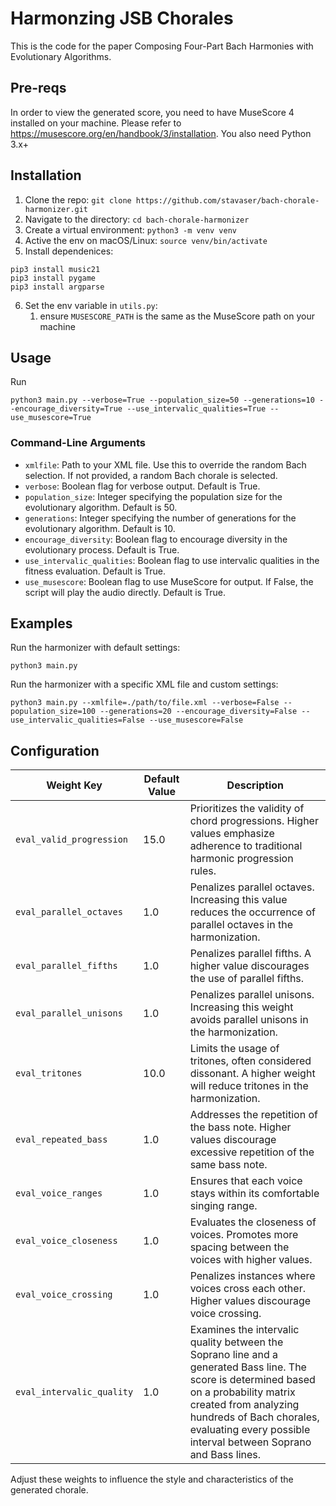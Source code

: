 
# Harmonzing JSB Chorales 
This is the code for the paper Composing Four-Part Bach Harmonies with Evolutionary Algorithms.

## Pre-reqs
In order to view the generated score, you need to have MuseScore 4 installed on your machine. 
Please refer to https://musescore.org/en/handbook/3/installation.
You also need Python 3.x+

## Installation
1. Clone the repo: `git clone https://github.com/stavaser/bach-chorale-harmonizer.git`
2. Navigate to the directory: `cd bach-chorale-harmonizer`
3. Create a virtual environment: `python3 -m venv venv`
4. Active the env on macOS/Linux: `source venv/bin/activate`
5. Install dependenices:
```
pip3 install music21
pip3 install pygame
pip3 install argparse
```
6. Set the env variable in `utils.py`:
   1. ensure `MUSESCORE_PATH` is the same as the MuseScore path on your machine


## Usage
Run 
```
python3 main.py --verbose=True --population_size=50 --generations=10 --encourage_diversity=True --use_intervalic_qualities=True --use_musescore=True
```

### Command-Line Arguments
* `xmlfile`: Path to your XML file. Use this to override the random Bach selection. If not provided, a random Bach chorale is selected.
* `verbose`: Boolean flag for verbose output. Default is True.
* `population_size`: Integer specifying the population size for the evolutionary algorithm. Default is 50.
* `generations`: Integer specifying the number of generations for the evolutionary algorithm. Default is 10.
* `encourage_diversity`: Boolean flag to encourage diversity in the evolutionary process. Default is True.
* `use_intervalic_qualities`: Boolean flag to use intervalic qualities in the fitness evaluation. Default is True.
* `use_musescore`: Boolean flag to use MuseScore for output. If False, the script will play the audio directly. Default is True.

## Examples
Run the harmonizer with default settings:

```
python3 main.py
```

Run the harmonizer with a specific XML file and custom settings:

```
python3 main.py --xmlfile=./path/to/file.xml --verbose=False --population_size=100 --generations=20 --encourage_diversity=False --use_intervalic_qualities=False --use_musescore=False
```

## Configuration

| Weight Key               | Default Value | Description |
|--------------------------|---------------|-------------|
| `eval_valid_progression` | 15.0          | Prioritizes the validity of chord progressions. Higher values emphasize adherence to traditional harmonic progression rules. |
| `eval_parallel_octaves`  | 1.0           | Penalizes parallel octaves. Increasing this value reduces the occurrence of parallel octaves in the harmonization. |
| `eval_parallel_fifths`   | 1.0           | Penalizes parallel fifths. A higher value discourages the use of parallel fifths. |
| `eval_parallel_unisons`  | 1.0           | Penalizes parallel unisons. Increasing this weight avoids parallel unisons in the harmonization. |
| `eval_tritones`          | 10.0          | Limits the usage of tritones, often considered dissonant. A higher weight will reduce tritones in the harmonization. |
| `eval_repeated_bass`     | 1.0           | Addresses the repetition of the bass note. Higher values discourage excessive repetition of the same bass note. |
| `eval_voice_ranges`      | 1.0           | Ensures that each voice stays within its comfortable singing range. |
| `eval_voice_closeness`   | 1.0           | Evaluates the closeness of voices. Promotes more spacing between the voices with higher values. |
| `eval_voice_crossing`    | 1.0           | Penalizes instances where voices cross each other. Higher values discourage voice crossing. |
| `eval_intervalic_quality`| 1.0           | Examines the intervalic quality between the Soprano line and a generated Bass line. The score is determined based on a probability matrix created from analyzing hundreds of Bach chorales, evaluating every possible interval between Soprano and Bass lines. |


Adjust these weights to influence the style and characteristics of the generated chorale.
